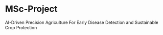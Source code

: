 # MSc-Project
AI-Driven Precision Agriculture For Early Disease Detection and  Sustainable Crop Protection
